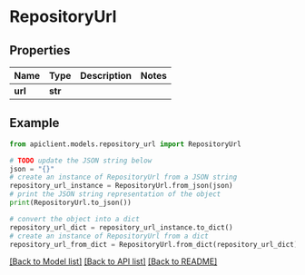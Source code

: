 # RepositoryUrl


## Properties

Name | Type | Description | Notes
------------ | ------------- | ------------- | -------------
**url** | **str** |  | 

## Example

```python
from apiclient.models.repository_url import RepositoryUrl

# TODO update the JSON string below
json = "{}"
# create an instance of RepositoryUrl from a JSON string
repository_url_instance = RepositoryUrl.from_json(json)
# print the JSON string representation of the object
print(RepositoryUrl.to_json())

# convert the object into a dict
repository_url_dict = repository_url_instance.to_dict()
# create an instance of RepositoryUrl from a dict
repository_url_from_dict = RepositoryUrl.from_dict(repository_url_dict)
```
[[Back to Model list]](../README.md#documentation-for-models) [[Back to API list]](../README.md#documentation-for-api-endpoints) [[Back to README]](../README.md)


